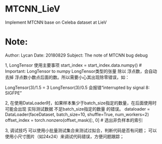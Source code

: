 # MTCNN_LieV
Implement MTCNN base on Celeba dataset at LieV

Note:
======

Author: Lycan
Date: 20180829
Subject: The note of MTCNN bug debug

1, LongTensor 使用主要事项
start_index = start_index.data.numpy()  # Important: LongTensor to numpy
LongTensor类型的张量 除以 浮点数，会自动去掉 浮点数小数点后面的数。所以需要小心其出现除零错误，如：

LongTensor(3)/1.5 = 3
LongTensor(3)/0.5 会报错“interrupted by signal 8: SIGFPE”


2, 在使用DataLoader时，如果样本集少于batch_size指定的数量，在后面使用时可能会出现 实际测试数据 不足batch_size指定的数量 的错误。
dataloader = DataLoader(faceDataset, batch_size=10, shuffle=True, num_workers=2)
offset_index = torch.nonzero(offset_mask)[:, 0]  # 选出非负样本的索引


3, 调试技巧
可以使用小批量测试集合来测试过拟合，判断代码是否有问题；
可以使用小尺寸图片（如24x24）来调试代码错误，方便问题跟踪；
